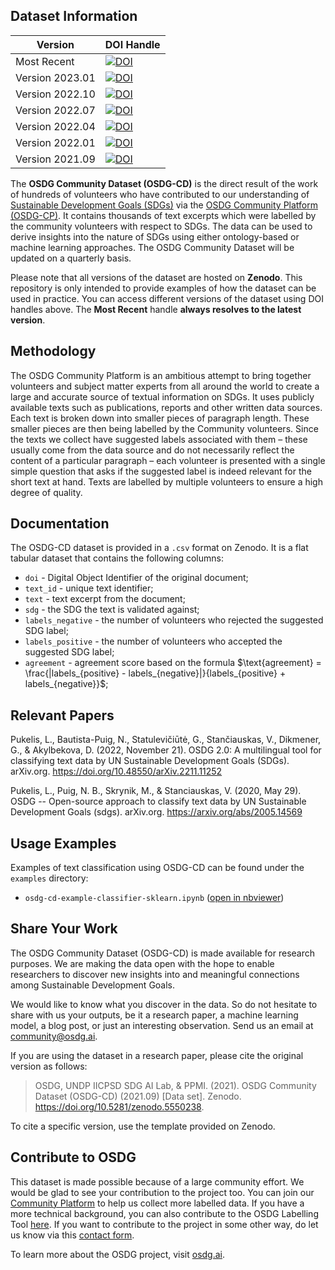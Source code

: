## Dataset Information

| Version | DOI Handle |
| --- | --- |
| Most Recent | <a href="https://doi.org/10.5281/zenodo.7540165"><img src="https://zenodo.org/badge/DOI/10.5281/zenodo.7540165.svg" alt="DOI"></a> |
| Version 2023.01 | <a href="https://doi.org/10.5281/zenodo.7540165"><img src="https://zenodo.org/badge/DOI/10.5281/zenodo.7540165.svg" alt="DOI"></a> |
| Version 2022.10 | <a href="https://doi.org/10.5281/zenodo.7136826"><img src="https://zenodo.org/badge/DOI/10.5281/zenodo.7136826.svg" alt="DOI"></a> |
| Version 2022.07 | <a href="https://doi.org/10.5281/zenodo.6831287"><img src="https://zenodo.org/badge/DOI/10.5281/zenodo.6831287.svg" alt="DOI"></a> |
| Version 2022.04 | <a href="https://doi.org/10.5281/zenodo.6393942"><img src="https://zenodo.org/badge/DOI/10.5281/zenodo.6393942.svg" alt="DOI"></a> |
| Version 2022.01 | <a href="https://doi.org/10.5281/zenodo.5792547"><img src="https://zenodo.org/badge/DOI/10.5281/zenodo.5792547.svg" alt="DOI"></a> |
| Version 2021.09 | <a href="https://doi.org/10.5281/zenodo.5550238"><img src="https://zenodo.org/badge/DOI/10.5281/zenodo.5550238.svg" alt="DOI"></a> |

The **OSDG Community Dataset (OSDG-CD)** is the direct result of the work of hundreds of volunteers who have contributed to our understanding of [Sustainable Development Goals (SDGs)](https://sdgs.un.org/goals) via the [OSDG Community Platform (OSDG-CP)](https://osdg.ai/community). It contains thousands of text excerpts which were labelled by the community volunteers with respect to SDGs. The data can be used to derive insights into the nature of SDGs using either ontology-based or machine learning approaches. The OSDG Community Dataset will be updated on a quarterly basis.

Please note that all versions of the dataset are hosted on **Zenodo**. This repository is only intended to provide examples of how the dataset can be used in practice. You can access different versions of the dataset using DOI handles above. The **Most Recent** handle **always resolves to the latest version**.

## Methodology

The OSDG Community Platform is an ambitious attempt to bring together volunteers and subject matter experts from all around the world to create a large and accurate source of textual information on SDGs. It uses publicly available texts such as publications, reports and other written data sources. Each text is broken down into smaller pieces of paragraph length. These smaller pieces are then being labelled by the Community volunteers. Since the texts we collect have suggested labels associated with them – these usually come from the data source and do not necessarily reflect the content of a particular paragraph – each volunteer is presented with a single simple question that asks if the suggested label is indeed relevant for the short text at hand. Texts are labelled by multiple volunteers to ensure a high degree of quality.

## Documentation

The OSDG-CD dataset is provided in a `.csv` format on Zenodo. It is a flat tabular dataset that contains the following columns:

- `doi` - Digital Object Identifier of the original document;
- `text_id` - unique text identifier;
- `text` - text excerpt from the document;
- `sdg` - the SDG the text is validated against;
- `labels_negative` - the number of volunteers who rejected the suggested SDG label;
- `labels_positive` - the number of volunteers who accepted the suggested SDG label;
- `agreement` - agreement score based on the formula $\text{agreement} = \frac{|labels_{positive} - labels_{negative}|}{labels_{positive} + labels_{negative}}$;

## Relevant Papers

Pukelis, L., Bautista-Puig, N., Statulevičiūtė, G., Stančiauskas, V., Dikmener, G., &amp; Akylbekova, D. (2022, November 21). OSDG 2.0: A multilingual tool for classifying text data by UN Sustainable Development Goals (SDGs). arXiv.org. https://doi.org/10.48550/arXiv.2211.11252 

Pukelis, L., Puig, N. B., Skrynik, M., &amp; Stanciauskas, V. (2020, May 29). OSDG -- Open-source approach to classify text data by UN Sustainable Development Goals (sdgs). arXiv.org. https://arxiv.org/abs/2005.14569 

## Usage Examples

Examples of text classification using OSDG-CD can be found under the `examples` directory:
- `osdg-cd-example-classifier-sklearn.ipynb` ([open in nbviewer](https://nbviewer.jupyter.org/github/osdg-ai/osdg-data/blob/main/examples/osdg-cd-example-classifier-sklearn.ipynb))

## Share Your Work

The OSDG Community Dataset (OSDG-CD) is made available for research purposes. We are making the data open with the hope to enable researchers to discover new insights into and meaningful connections among Sustainable Development Goals.

We would like to know what you discover in the data. So do not hesitate to share with us your outputs, be it a research paper, a machine learning model, a blog post, or just an interesting observation. Send us an email at [community@osdg.ai](mailto:community@osdg.ai?subject=OSDG-CD).

If you are using the dataset in a research paper, please cite the original version as follows:

> OSDG, UNDP IICPSD SDG AI Lab, & PPMI. (2021). OSDG Community Dataset (OSDG-CD) (2021.09) [Data set]. Zenodo. https://doi.org/10.5281/zenodo.5550238.

To cite a specific version, use the template provided on Zenodo. 

## Contribute to OSDG

This dataset is made possible because of a large community effort. We would be glad to see your contribution to the project too. You can join our [Community Platform](https://osdg.ai/community) to help us collect more labelled data. If you have a more technical background, you can also contribute to the OSDG Labelling Tool [here](https://github.com/osdg-ai/osdg-tool). If you want to contribute to the project in some other way, do let us know via this [contact form](https://osdg.ai/contact).

To learn more about the OSDG project, visit [osdg.ai](https://osdg.ai/about).

